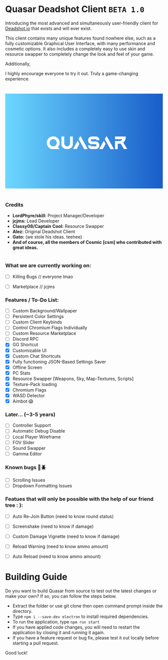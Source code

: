 # Quasar Deadshot Client `BETA 1.0`

Introducing the most advanced and simultaneously user-friendly client for [Deadshot.io](https://deadshot.io/) that exists and will ever exist.

This client contains many unique features found nowhere else, such as a fully customizable Graphical User Interface, with many performance and cosmetic options. It also includes a completely easy to use skin and resource swapper to completely change the look and feel of your game. 

Additionally, 

I highly encourage everyone to try it out. Truly a game-changing experience.
 
# 
![Splash Screen Logo](splash-screen/splash.png)
#

### Credits

* **LordPhyre/skill:** Project Manager/Developer
* **jcjms:** Lead Developer
* **Classy08/Captain Cool:** Resource Swapper
* **Alez:** Original Deadshot Client
* **Gato:** (we stole his ideas. teehee)
* **And of course, all the members of Cosmic [csm] who contributed with great ideas.**

#

### What we are currently working on:
- [ ] Killing Bugs // everyone lmao
- [ ] Marketplace // jcjms


### Features / To-Do List:
- [ ] Custom Background/Wallpaper
- [ ] Persistent Color Settings
- [ ] Custom Client Keybinds
- [ ] Control Chromium Flags Individually
- [ ] Custom Resource Marketplace
- [ ] Discord RPC
- [x] GG Shortcut
- [x] Customizable UI
- [x] Custom Chat Shortcuts
- [x] Fully functioning JSON-Based Settings Saver
- [x] Offline Screen
- [x] PC Stats
- [x] Resource Swapper [Weapons, Sky, Map-Textures, Scripts]
- [x] Texture-Pack loading
- [x] Chromium Flags
- [x] WASD Detector
- [x] Aimbot 😱

### Later... (~3-5 years)
- [ ] Controller Support
- [ ] Automatic Debug Disable
- [ ] Local Player Wireframe
- [ ] FOV Slider
- [ ] Sound Swapper
- [ ] Gamma Editor

### Known bugs 🚨🪲
- [ ] Scrolling Issues
- [ ] Dropdown Formatting Issues

### Featues that will only be possible with the help of our friend tree : ):
- [ ] Auto Re-Join Button (need to know round status)
- [ ] Screenshake (need to know if damage)
- [ ] Custom Damage Vignette (need to know if damage)
- [ ] Reload Warning (need to know ammo amount)
- [ ] Auto Reload (need to know ammo amount)


# Building Guide
Do you want to build Quasar from source to test out the latest changes or make your own? 
If so, you can follow the steps below.

- Extract the folder or use git clone then open command prompt inside the directory.
- Type `npm i --save-dev electron` to install required dependencies.
- To run the application, type `npm run start`
- If you have applied code changes, you will need to restart the application by closing it and running it again.
- If you have a feature request or bug fix, please test it out locally before starting a pull request.

Good luck!
